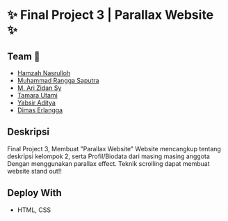 # ✨ Final Project 3 | Parallax Website ✨

## Team 👤
- [Hamzah Nasrulloh]()
- [Muhammad Rangga Saputra](https://instagram.com/rangga_rgs)
- [M. Ari Zidan Sy](https://instagram.com/z.id21)
- [Tamara Utami]()
- [Yabsir Aditya]()
- [Dimas Erlangga]()

## Deskripsi
Final Project 3, Membuat "Parallax Website"
Website mencangkup tentang deskripsi kelompok 2, serta Profil/Biodata dari masing masing anggota 
Dengan menggunakan parallax effect. Teknik scrolling dapat membuat website stand out!!

## Deploy With
- HTML, CSS
